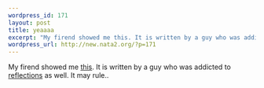 ```yaml
--- 
wordpress_id: 171
layout: post
title: yeaaaa
excerpt: "My firend showed me this. It is written by a guy who was addicted to reflections as well. It may rule.. "
wordpress_url: http://new.nata2.org/?p=171
---
```

My firend showed me <a href="http://www.silverspaceship.com/chromatron/">this</a>. It is written by a guy who was addicted to <a href="http://www.input-entertainment.de/laser">reflections</a> as well. It may rule.. 
